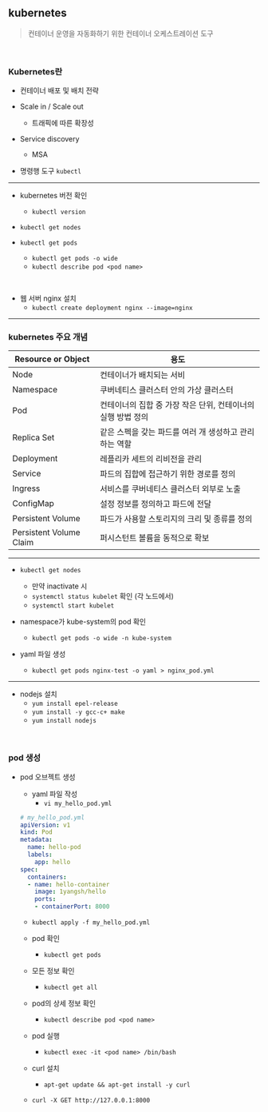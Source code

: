 ## kubernetes

> 컨테이너 운영을 자동화하기 위한 컨테이너 오케스트레이션 도구

<br/>

### Kubernetes란

- 컨테이너 배포 및 배치 전략
- Scale in / Scale out
  - 트래픽에 따른 확장성
- Service discovery
  - MSA

- 명령행 도구 `kubectl`

---

- kubernetes 버전 확인

  - `kubectl version`
- `kubectl get nodes`
- `kubectl get pods`
  - `kubectl get pods -o wide`
  - `kubectl describe pod <pod name>`

<br/>

- 웹 서버 nginx 설치
  - `kubectl create deployment nginx --image=nginx`

---

### kubernetes 주요 개념

| Resource or Object      | 용도                                                         |
| ----------------------- | ------------------------------------------------------------ |
| Node                    | 컨테이너가 배치되는 서비                                     |
| Namespace               | 쿠버네티스 클러스터 안의 가상 클러스터                       |
| Pod                     | 컨테이너의 집합 중 가장 작은 단위, 컨테이너의 실행 방법 정의 |
| Replica Set             | 같은 스펙을 갖는 파드를 여러 개 생성하고 관리하는 역할       |
| Deployment              | 레플리카 세트의 리비전을 관리                                |
| Service                 | 파드의 집합에 접근하기 위한 경로를 정의                      |
| Ingress                 | 서비스를 쿠버네티스 클러스터 외부로 노출                     |
| ConfigMap               | 설정 정보를 정의하고 파드에 전달                             |
| Persistent Volume       | 파드가 사용할 스토리지의 크리 및 종류를 정의                 |
| Persistent Volume Claim | 퍼시스턴트 볼륨을 동적으로 확보                              |

---

- `kubectl get nodes`
  - 만약 inactivate 시
  - `systemctl status kubelet` 확인 (각 노드에서)
  - `systemctl start kubelet`
- namespace가 kube-system의 pod 확인
  - `kubectl get pods -o wide -n kube-system`

- yaml 파일 생성 
  - `kubectl get pods nginx-test -o yaml > nginx_pod.yml`

---

- nodejs 설치
  - `yum install epel-release`
  - `yum install -y gcc-c+ make`
  - `yum install nodejs`

<br/>

### pod 생성

- pod 오브젝트 생성

  - yaml 파일 작성
    - `vi my_hello_pod.yml`

  ```yaml
  # my_hello_pod.yml
  apiVersion: v1
  kind: Pod
  metadata:
    name: hello-pod
    labels:
      app: hello
  spec:
    containers:
    - name: hello-container
      image: 1yangsh/hello 
      ports:
      - containerPort: 8000 
  ```

  

  - `kubectl apply -f my_hello_pod.yml`
  - pod 확인
    - `kubectl get pods`
  - 모든 정보 확인
    - `kubectl get all`
  - pod의 상세 정보 확인
    - `kubectl describe pod <pod name>`

  - pod 실행
    - `kubectl exec -it <pod name> /bin/bash`
  - curl 설치 
    - `apt-get update && apt-get install -y curl`
  - `curl -X GET http://127.0.0.1:8000`
